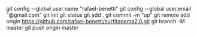 git config --global user.name "rafael-benetti"
git config --global user.email "@gmail.com"
git init
git status
git add .
git commit -m "up"
git remote add origin https://github.com/rafael-benetti/surfitapema2.0.git
git branch -M master
git push origin master